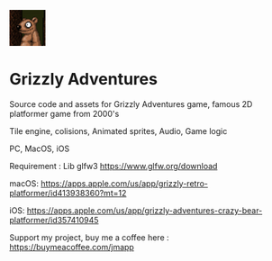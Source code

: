 ![Grizzly](logo.png)
# Grizzly Adventures
Source code and assets for Grizzly Adventures game, famous 2D platformer game from 2000's

Tile engine, colisions, Animated sprites, Audio, Game logic


PC, MacOS, iOS

Requirement : Lib glfw3 https://www.glfw.org/download


macOS: https://apps.apple.com/us/app/grizzly-retro-platformer/id413938360?mt=12

iOS: https://apps.apple.com/us/app/grizzly-adventures-crazy-bear-platformer/id357410945


Support my project, buy me a coffee here : https://buymeacoffee.com/jmapp
